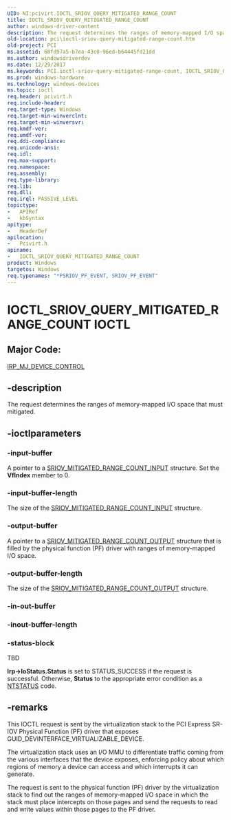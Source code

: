 ```yaml
---
UID: NI:pcivirt.IOCTL_SRIOV_QUERY_MITIGATED_RANGE_COUNT
title: IOCTL_SRIOV_QUERY_MITIGATED_RANGE_COUNT
author: windows-driver-content
description: The request determines the ranges of memory-mapped I/O space that must mitigated.
old-location: pci\ioctl-sriov-query-mitigated-range-count.htm
old-project: PCI
ms.assetid: 68fd97a5-b7ea-43c0-96ed-b64445fd21dd
ms.author: windowsdriverdev
ms.date: 12/29/2017
ms.keywords: PCI.ioctl-sriov-query-mitigated-range-count, IOCTL_SRIOV_QUERY_MITIGATED_RANGE_COUNT control code [Buses], IOCTL_SRIOV_QUERY_MITIGATED_RANGE_COUNT, pcivirt/IOCTL_SRIOV_QUERY_MITIGATED_RANGE_COUNT
ms.prod: windows-hardware
ms.technology: windows-devices
ms.topic: ioctl
req.header: pcivirt.h
req.include-header: 
req.target-type: Windows
req.target-min-winverclnt: 
req.target-min-winversvr: 
req.kmdf-ver: 
req.umdf-ver: 
req.ddi-compliance: 
req.unicode-ansi: 
req.idl: 
req.max-support: 
req.namespace: 
req.assembly: 
req.type-library: 
req.lib: 
req.dll: 
req.irql: PASSIVE_LEVEL
topictype:
-	APIRef
-	kbSyntax
apitype:
-	HeaderDef
apilocation:
-	Pcivirt.h
apiname:
-	IOCTL_SRIOV_QUERY_MITIGATED_RANGE_COUNT
product: Windows
targetos: Windows
req.typenames: "*PSRIOV_PF_EVENT, SRIOV_PF_EVENT"
---
```


# IOCTL_SRIOV_QUERY_MITIGATED_RANGE_COUNT IOCTL


##  Major Code: 


<a href="https://msdn.microsoft.com/library/windows/hardware/ff548649">IRP_MJ_DEVICE_CONTROL</a>

## -description


 The request determines the ranges of memory-mapped I/O space that must mitigated. 


## -ioctlparameters




### -input-buffer

A pointer to a <a href="https://msdn.microsoft.com/7de35a35-2b90-421d-bbde-4c5cb760070a">SRIOV_MITIGATED_RANGE_COUNT_INPUT</a> structure. Set the <b>VfIndex</b> member to 0. 


### -input-buffer-length

The size of the <a href="https://msdn.microsoft.com/7de35a35-2b90-421d-bbde-4c5cb760070a">SRIOV_MITIGATED_RANGE_COUNT_INPUT</a> structure.


### -output-buffer

A pointer to a <a href="https://msdn.microsoft.com/b89c0758-beed-4c29-b966-78cb319258b1">SRIOV_MITIGATED_RANGE_COUNT_OUTPUT</a> structure that is filled by the physical function (PF) driver with  ranges of memory-mapped I/O space. 


### -output-buffer-length

The size of the <a href="https://msdn.microsoft.com/b89c0758-beed-4c29-b966-78cb319258b1">SRIOV_MITIGATED_RANGE_COUNT_OUTPUT</a> structure. 


### -in-out-buffer



<text></text>




### -inout-buffer-length



<text></text>




### -status-block

TBD

<b>Irp-&gt;IoStatus.Status</b> is set to STATUS_SUCCESS if the request is successful. Otherwise, <b>Status</b> to the appropriate error condition as a <a href="https://msdn.microsoft.com/7792201b-63bb-4db5-803d-2af02893d505">NTSTATUS</a> code. 


## -remarks



This IOCTL request is sent by the virtualization stack to the  PCI Express SR-IOV Physical Function (PF) driver that exposes GUID_DEVINTERFACE_VIRTUALIZABLE_DEVICE.

The virtualization stack uses an I/O MMU to differentiate traffic coming from the various interfaces that the device exposes, enforcing policy about which regions of memory a device can access and which interrupts it can generate. 

The request is sent to the physical function (PF) driver by the virtualization stack to find out the ranges of memory-mapped I/O space
in which the stack must place
intercepts  on those pages and send the requests to read and write values
within those pages to the PF driver.



